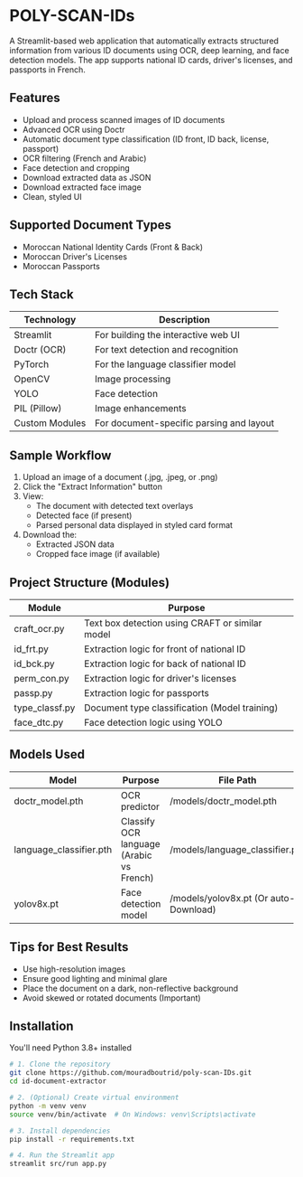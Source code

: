 # POLY-SCAN-IDs

A Streamlit-based web application that automatically extracts structured information from various ID documents using OCR, deep learning, and face detection models. The app supports national ID cards, driver's licenses, and passports in French.

## Features

- Upload and process scanned images of ID documents
- Advanced OCR using Doctr
- Automatic document type classification (ID front, ID back, license, passport)
- OCR filtering (French and Arabic)
- Face detection and cropping
- Download extracted data as JSON
- Download extracted face image
- Clean, styled UI

## Supported Document Types

- Moroccan National Identity Cards (Front & Back)
- Moroccan Driver's Licenses
- Moroccan Passports

## Tech Stack
| Technology | Description |
|------------|-------------|
| Streamlit | For building the interactive web UI |
| Doctr (OCR) | For text detection and recognition |
| PyTorch | For the language classifier model |
| OpenCV | Image processing |
| YOLO | Face detection |
| PIL (Pillow) | Image enhancements |
| Custom Modules | For document-specific parsing and layout |

## Sample Workflow

1. Upload an image of a document (.jpg, .jpeg, or .png)
2. Click the "Extract Information" button
3. View:
   - The document with detected text overlays
   - Detected face (if present)
   - Parsed personal data displayed in styled card format
4. Download the:
   - Extracted JSON data
   - Cropped face image (if available)

## Project Structure (Modules)

| Module | Purpose |
|--------|---------|
| craft_ocr.py | Text box detection using CRAFT or similar model |
| id_frt.py | Extraction logic for front of national ID |
| id_bck.py | Extraction logic for back of national ID |
| perm_con.py | Extraction logic for driver's licenses |
| passp.py | Extraction logic for passports |
| type_classf.py | Document type classification (Model training) |
| face_dtc.py | Face detection logic using YOLO |

## Models Used

| Model | Purpose | File Path |
|-------|---------|-----------|
| doctr_model.pth | OCR predictor | /models/doctr_model.pth |
| language_classifier.pth | Classify OCR language (Arabic vs French) | /models/language_classifier.pth |
| yolov8x.pt | Face detection model | /models/yolov8x.pt (Or auto-Download) |


## Tips for Best Results

- Use high-resolution images
- Ensure good lighting and minimal glare
- Place the document on a dark, non-reflective background
- Avoid skewed or rotated documents (Important)

## Installation

You'll need Python 3.8+ installed

```bash
# 1. Clone the repository
git clone https://github.com/mouradboutrid/poly-scan-IDs.git
cd id-document-extractor

# 2. (Optional) Create virtual environment
python -m venv venv
source venv/bin/activate  # On Windows: venv\Scripts\activate

# 3. Install dependencies
pip install -r requirements.txt

# 4. Run the Streamlit app
streamlit src/run app.py

